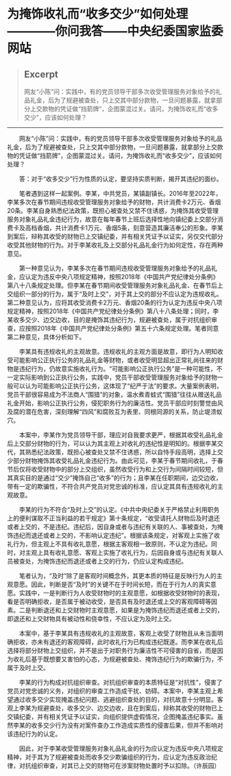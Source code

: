 
# 为掩饰收礼而“收多交少”如何处理————你问我答——中央纪委国家监委网站

> ## Excerpt
> 网友“小陈”问：实践中，有的党员领导干部多次收受管理服务对象给予的礼品礼金，后为了规避被查处，只上交其中部分款物，一旦问题暴露，就拿部分上交款物的凭证做“挡箭牌”，企图蒙混过关。请问，为掩饰收礼而“收多交少”，应该如何处理？

---
　　网友“小陈”问：实践中，有的党员领导干部多次收受管理服务对象给予的礼品礼金，后为了规避被查处，只上交其中部分款物，一旦问题暴露，就拿部分上交款物的凭证做“挡箭牌”，企图蒙混过关。请问，为掩饰收礼而“收多交少”，应该如何处理？

　　答：对于“收多交少”行为性质的认定，要坚持实质判断，揭开其违纪的面纱。

　　笔者遇到这样一起案例。李某，中共党员，某镇副镇长。2016年至2022年，李某多次在春节期间违规收受管理服务对象给予的财物，共计消费卡2万元、香烟20条。李某自身熟悉纪法政策，既担心被查处又禁不住诱惑，为掩饰其收受管理服务对象礼品礼金违纪行为，故意在每年春节上班后选择性地向镇纪委上交部分消费卡及高档香烟，共计消费卡1万元、香烟5条，刻意营造其廉洁奉公的形象。李某到案后，辩称其收受的财物已上交镇纪委，并有相关凭证予以证实，另仅交代部分收受其他财物的行为。对于李某收礼及上交部分礼品礼金行为如何定性，存在两种意见。

　　第一种意见认为，李某多次在春节期间违规收受管理服务对象给予的礼品礼金，应认定为违反中央八项规定精神，按照2018年《中国共产党纪律处分条例》第八十八条规定处理。但李某在春节期间收受管理服务对象礼品礼金、在春节后上交组织一部分的行为，属于“及时上交”，对于其上交的部分不应认定为违规收礼。第二种意见认为，应将其收受消费卡2万元、香烟20条的行为认定为违反中央八项规定精神，按照2018年《中国共产党纪律处分条例》第八十八条处理；同时，李某收多交少、边交边收，目的是掩饰其违纪行为，规避被查处，属于对抗组织审查，应按照2018年《中国共产党纪律处分条例》第五十六条规定处理。笔者同意第二种意见，具体分析如下。

　　李某具有违规收礼的主观故意。违规收礼的主观方面是故意，即行为人明知收受可能影响公正执行公务的礼品礼金等财物，或者收受明显超出正常礼尚往来的财物是违纪行为，仍故意实施收礼行为。“可能影响公正执行公务”是一种可能性，不一定实际影响到公正执行公务，实践中，党员干部收受管理服务对象给予的财物一般可以认为可能影响公正执行公务，这体现了“纪严于法”的要求。大量案例表明，党员干部很容易成为不法商人“围猎”的对象，温水煮青蛙式“围猎”往往从赠送礼品礼金开始，影响公正执行公务，侵犯职务行为的廉洁性。党员干部应时刻警觉由风及腐的潜在危害，深刻理解“四风”和腐败互为表里、同根同源的关系，防止堤溃蚁穴。

　　本案中，李某作为党员领导干部，理应对自我要求更严，根据其收受礼品礼金后上交部分财物的行为，可以认为其主观上对收礼的违纪性是明知的。根据李某交代，其熟悉纪法政策，既担心被查处又禁不住诱惑，所以自恃手段高明，选择上交少部分财物掩饰其收受礼品礼金违纪行为。由此可见，李某于春节期间收礼，于春节后仅将收受财物中的部分上交组织，虽然收受行为和上交行为间隔时间较短，但其真实目的是通过“交少”掩饰自己“收多”的行为；且李某在任职期间，边交边收，带有一定的欺骗性，不符合共产党员对党忠诚的标准，应认定其具有违规收礼的主观故意。

　　李某的行为不符合“及时上交”的认定。《中共中央纪委关于严格禁止利用职务上的便利谋取不正当利益的若干规定》第十条规定，“收受请托人财物后及时退还或者上交的，不是违纪。违纪后，因自身或者与违纪有关联的人、事被查处，为掩饰违纪而退还或者上交的，不影响认定违纪”。根据该条规定，对客观上实施了收礼行为，但主观上不具有收礼意愿，根据主客观相一致原则，不认定为违纪。同时，对主观上具有收礼意愿、客观上实施了收礼行为，后因自身或与违纪有关联人员被查处，为掩饰违纪而退还或者上交的行为，仍应认定构成违纪。

　　笔者认为，“及时”除了是客观时间概念外，其更本质的特征是反映行为人的主观意愿。因此，判断是否“及时”的关键不在于时间长短，而在于行为人的真实意愿。实践中，一是判断行为人收受财物时的主观意愿，如根据收受财物时的表现，看是否明确拒收，是否属于被动收受，是否具有及时退还或上交的客观障碍等因素。二是判断退还和上交财物时主观意愿，如果是为掩饰违纪而退还或者上交的，即退还和上交财物具有被动性和侥幸性，不应认定为及时上交。

　　本案中，基于李某具有违规收礼的主观故意，客观上收受了财物且从未当面明确拒收，亦未有退还的客观障碍，此时收礼行为已构成违纪既遂。而李某在收礼后选择将部分财物上交组织，并不是出于对职务行为廉洁性不可侵害的自省，而是因为收礼后基于既想要又害怕的心态，为规避被查处、掩饰违纪行为的欺骗行为，不属于及时上交。

　　李某的行为构成对抗组织审查。对抗组织审查的本质特征是“对抗性”，侵害了党员对党忠诚的义务，对组织的审查工作造成干扰、妨碍。本案中，李某主观上希望通过收多交少实现掩盖违纪问题、逃避组织查处的目的，对抗故意十分明显。客观上李某为规避查处，收多交少、边交边收，且在到案后，辩称其收受的财物已上交镇纪委，并有相关凭证予以证实，向组织提供虚假情况，企图掩盖违纪事实。虽然李某的收多交少行为没有对案件查办工作造成实质性的侵害后果，但并不影响对该违纪行为的认定。

　　因此，对于李某收受管理服务对象礼品礼金的行为应认定为违反中央八项规定精神，对于其为了规避被查处而收多交少欺骗组织的行为，应认定为违反政治纪律，对抗组织审查，对其已上交的财物可在涉案财物处置时予以扣除。（许辰园）
